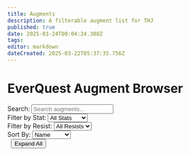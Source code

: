```yaml
---
title: Augments
description: A filterable augment list for THJ
published: true
date: 2025-03-24T00:04:24.308Z
tags: 
editor: markdown
dateCreated: 2025-03-22T05:37:35.756Z
---
```


   <div class="container">
        <h1>EverQuest Augment Browser</h1>
        <div class="controls">
            <div class="control-group">
                <label for="searchInput">Search:</label>
                <input type="text" id="searchInput" placeholder="Search augments...">
            </div>
            <div class="control-group">
                <label for="statFilter">Filter by Stat:</label>
                <select id="statFilter">
                    <option value="">All Stats</option>
                    <option value="Strength">Strength</option>
                    <option value="Stamina">Stamina</option>
                    <option value="Agility">Agility</option>
                    <option value="Dexterity">Dexterity</option>
                    <option value="Intelligence">Intelligence</option>
                    <option value="Wisdom">Wisdom</option>
                    <option value="Charisma">Charisma</option>
                    <option value="HP">HP</option>
                    <option value="Mana">Mana</option>
                    <option value="Endurance">Endurance</option>
                </select>
            </div>
            <div class="control-group">
                <label for="resistFilter">Filter by Resist:</label>
                <select id="resistFilter">
                    <option value="">All Resists</option>
                    <option value="Magic Resist">Magic</option>
                    <option value="Fire Resist">Fire</option>
                    <option value="Cold Resist">Cold</option>
                    <option value="Disease Resist">Disease</option>
                    <option value="Poison Resist">Poison</option>
                </select>
            </div>
            <div class="control-group">
                <label for="sortBy">Sort By:</label>
                <select id="sortBy">
                    <option value="name">Name</option>
                    <option value="hp">HP</option>
                    <option value="mana">Mana</option>
                    <option value="endurance">Endurance</option>
                </select>
            </div>
            <div class="control-group">
                <label>&nbsp;</label>
                <button id="toggleAllBtn" class="toggle-btn">Expand All</button>
            </div>
        </div>
        <div class="aug-grid" id="augmentGrid">
            <!-- Augment cards will be inserted here by JavaScript -->
        </div>
    </div>
